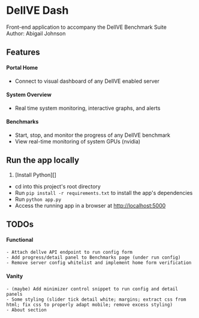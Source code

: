 # DellVE Dash
Front-end application to accompany the DellVE Benchmark Suite  
Author: Abigail Johnson

## Features
#### Portal Home
+ Connect to visual dashboard of any DellVE enabled server  
#### System Overview
+ Real time system monitoring, interactive graphs, and alerts
#### Benchmarks
+ Start, stop, and monitor the progress of any DellVE benchmark
+ View real-time monitoring of system GPUs (nvidia)

## Run the app locally
1. [Install Python][]
+ cd into this project's root directory
+ Run `pip install -r requirements.txt` to install the app's dependencies
+ Run `python app.py`
+ Access the running app in a browser at <http://localhost:5000>

## TODOs
#### Functional
    - Attach dellve API endpoint to run config form
    - Add progress/detail panel to Benchmarks page (under run config)
    - Remove server config whitelist and implement home form verification
#### Vanity
    - (maybe) Add minimizer control snippet to run config and detail panels
    - Some styling (slider tick detail white; margins; extract css from html; fix css to properly adapt mobile; remove excess styling)
    - About section
